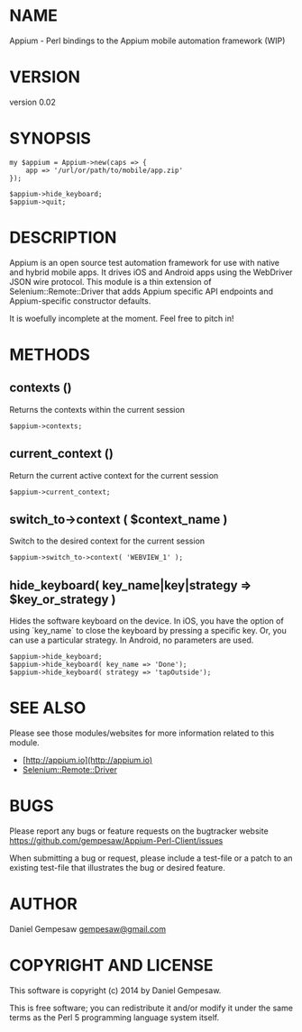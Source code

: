 # NAME

Appium - Perl bindings to the Appium mobile automation framework (WIP)

# VERSION

version 0.02

# SYNOPSIS

    my $appium = Appium->new(caps => {
        app => '/url/or/path/to/mobile/app.zip'
    });

    $appium->hide_keyboard;
    $appium->quit;

# DESCRIPTION

Appium is an open source test automation framework for use with native
and hybrid mobile apps.  It drives iOS and Android apps using the
WebDriver JSON wire protocol. This module is a thin extension of
Selenium::Remote::Driver that adds Appium specific API endpoints and
Appium-specific constructor defaults.

It is woefully incomplete at the moment. Feel free to pitch in!

# METHODS

## contexts ()

Returns the contexts within the current session

    $appium->contexts;

## current\_context ()

Return the current active context for the current session

    $appium->current_context;

## switch\_to->context ( $context\_name )

Switch to the desired context for the current session

    $appium->switch_to->context( 'WEBVIEW_1' );

## hide\_keyboard( key\_name|key|strategy => $key\_or\_strategy )

Hides the software keyboard on the device. In iOS, you have the option
of using \`key\_name\` to close the keyboard by pressing a specific
key. Or, you can use a particular strategy. In Android, no parameters
are used.

    $appium->hide_keyboard;
    $appium->hide_keyboard( key_name => 'Done');
    $appium->hide_keyboard( strategy => 'tapOutside');

# SEE ALSO

Please see those modules/websites for more information related to this module.

- [http://appium.io](http://appium.io)
- [Selenium::Remote::Driver](https://metacpan.org/pod/Selenium::Remote::Driver)

# BUGS

Please report any bugs or feature requests on the bugtracker website
https://github.com/gempesaw/Appium-Perl-Client/issues

When submitting a bug or request, please include a test-file or a
patch to an existing test-file that illustrates the bug or desired
feature.

# AUTHOR

Daniel Gempesaw <gempesaw@gmail.com>

# COPYRIGHT AND LICENSE

This software is copyright (c) 2014 by Daniel Gempesaw.

This is free software; you can redistribute it and/or modify it under
the same terms as the Perl 5 programming language system itself.

